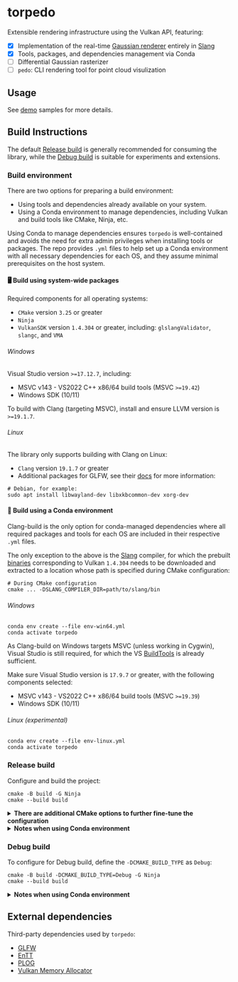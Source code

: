 # torpedo
Extensible rendering infrastructure using the Vulkan API, featuring:
- [x] Implementation of the real-time [Gaussian renderer](https://github.com/graphdeco-inria/gaussian-splatting) 
entirely in [Slang](https://shader-slang.org/)
- [x] Tools, packages, and dependencies management via Conda
- [ ] Differential Gaussian rasterizer
- [ ] `pedo`: CLI rendering tool for point cloud visulization

## Usage
See [demo](demo) samples for more details.

## Build Instructions
The default [Release build](#release-build) is generally recommended for consuming the library, while the [Debug build](#debug-build)
is suitable for experiments and extensions.

### Build environment
There are two options for preparing a build environment:
- Using tools and dependencies already available on your system.
- Using a Conda environment to manage dependencies, including Vulkan and build tools like CMake, Ninja, etc.

Using Conda to manage dependencies ensures `torpedo` is well-contained and avoids the need for extra admin privileges 
when installing tools or packages. The repo provides `.yml` files to help set up a Conda environment with all necessary
dependencies for each OS, and they assume minimal prerequisites on the host system.

#### 🖥️ Build using system-wide packages
Required components for all operating systems:
- `CMake` version `3.25` or greater
- `Ninja`
- `VulkanSDK` version `1.4.304` or greater, including: `glslangValidator`, `slangc`, and `VMA`

###### Windows
Visual Studio version `>=17.12.7`, including:
- MSVC v143 - VS2022 C++ x86/64 build tools (MSVC `>=19.42`)
- Windows SDK (10/11)

To build with Clang (targeting MSVC), install and ensure LLVM version is `>=19.1.7`.

###### Linux
The library only supports building with Clang on Linux:
- `Clang` version `19.1.7` or greater
- Additional packages for GLFW, see their [docs](https://www.glfw.org/docs/latest/compile.html) for more information:
```shell
# Debian, for example:
sudo apt install libwayland-dev libxkbcommon-dev xorg-dev
```

#### 🐍 Build using a Conda environment
Clang-build is the only option for conda-managed dependencies where all required packages and tools for each OS 
are included in their respective `.yml` files.

The only exception to the above is the [Slang](https://shader-slang.org/) compiler, for which the prebuilt
[binaries](https://github.com/shader-slang/slang/releases/tag/vulkan-sdk-1.4.304.1) corresponding to Vulkan `1.4.304` 
needs to be downloaded and extracted to a location whose path is specified during CMake configuration:
```shell
# During CMake configuration
cmake ... -DSLANG_COMPILER_DIR=path/to/slang/bin
```

###### Windows
```shell
conda env create --file env-win64.yml
conda activate torpedo
```

As Clang-build on Windows targets MSVC (unless working in Cygwin), Visual Studio is still required, for which the VS
[BuildTools](https://visualstudio.microsoft.com/downloads/#build-tools-for-visual-studio-2022) is already sufficient.

Make sure Visual Studio version is `17.9.7` or greater, with the following components selected:
- MSVC v143 - VS2022 C++ x86/64 build tools (MSVC `>=19.39`)
- Windows SDK (10/11)

###### Linux (experimental)
```shell
conda env create --file env-linux.yml
conda activate torpedo
```

### Release build
Configure and build the project:
```shell
cmake -B build -G Ninja
cmake --build build
```

<details>
<summary><span style="font-weight: bold;">There are additional CMake options to further fine-tune the configuration</span></summary>

- `-DTORPEDO_BUILD_DEMO` (`BOOL`): build demo targets, enabled automatically for Debug build if not explicitly set on
the CLI. For other builds, the default option is `OFF` unless explicitly set otherwise on the CLI.
- `-DSLANG_COMPILER_DIR` (`PATH`): path to the directory containing the `slangc` compiler. This option is necessary when
building `torpedo` using a Conda environment if the compiler is not installed in default search paths.
- `-DCMAKE_INSTALL_PREFIX` (`PATH`): automatically set to `CONDA_PREFIX` if the variable is defined and the option is not
explicitly set on the CLI. Note that `CONDA_PREFIX` is automatically defined when a `conda`/`mamba` environment activated.

</details>

<details>
<summary><span style="font-weight: bold;">Notes when using Conda environment</span></summary>

- The installation path is automatically set to `CONDA_PREFIX` unless `CMAKE_INSTALL_PREFIX` is explicitly set during
CMake configuration.

- The `-DSLANG_COMPILER_DIR` may need to be explicitly set to the **directory** containing `slangc` to help CMake find it
if the compiler is not installed in system's default search paths (i.e. when not using a VulkanSDK):
```shell
cmake -B build -G Ninja -DSLANG_COMPILER_DIR=path/to/slangc/dir
```

- If the system already has VulkanSDK installed but building `torpedo` from within Conda is desirable, the `VULKAN_SDK`
environment variable must be set to `CONDA_PREFIX` (Linux) or `CONDA_PREFIX/Library` (Windows) prior to configuration.

- Additionally, if your system already installs a default compiler, it may be necessary to specify Clang for CMake:
```shell
cmake -B build -G Ninja -DCMAKE_C_COMPILER=clang -DCMAKE_CXX_COMPILER=clang++

# Or, if the system also has Clang installed
cmake -B build -G Ninja -DCMAKE_C_COMPILER=path/to/clang/in/conda/env -DCMAKE_CXX_COMPILER=path/to/clang++/in/conda/env
```

</details>

### Debug build
To configure for Debug build, define the `-DCMAKE_BUILD_TYPE` as `Debug`:
```shell
cmake -B build -DCMAKE_BUILD_TYPE=Debug -G Ninja
cmake --build build
```

<details>
<summary><span style="font-weight: bold;">Notes when using Conda environment</span></summary>

- For debug runs, the library requests and enables the `VK_LAYER_KHRONOS_validation` layer. This was not included in the
provided `.yml` files and must be installed from `conda-forge`:
```shell
conda install -c conda-forge lldb=19.1.7 vulkan-validation-layers=1.4.304
```

- At runtimes, set the `VK_LAYER_PATH` environment variable to the directory containing the installed layers:
```shell
# Windows (PowerShell)
$env:VK_LAYER_PATH="$env:CONDA_PREFIX/Library/bin"

# Linux
export VK_LAYER_PATH=$CONDA_PREFIX/share/vulkan/explicit_layer.d
```

- Note that the `VK_LAYER_PATH` environment variable is ignored if the library is being consumed inside a shell WITH 
elevated privileges, see the [docs](https://github.com/KhronosGroup/Vulkan-Loader/blob/main/docs/LoaderLayerInterface.md) 
for more information.

- To set this variable each time the `torpedo` environment is activated and unset it when exiting the environment,
an activate/deactivate script can be set up to automate the process:

###### On Windows (with PowerShell):
```shell
New-Item -Path "$env:CONDA_PREFIX\etc\conda\activate.d\torpedo_activate.ps1" -ItemType File
Add-Content -Path "$env:CONDA_PREFIX\etc\conda\activate.d\torpedo_activate.ps1" -Value '$env:VK_LAYER_PATH="$env:CONDA_PREFIX\Library\bin"'
New-Item -Path "$env:CONDA_PREFIX\etc\conda\deactivate.d\torpedo_deactivate.ps1" -ItemType File
Add-Content -Path "$env:CONDA_PREFIX\etc\conda\deactivate.d\torpedo_deactivate.ps1" -Value 'Remove-Item env:VK_LAYER_PATH'
```

###### On Linux:
```shell
echo 'export VK_LAYER_PATH=$CONDA_PREFIX/share/vulkan/explicit_layer.d' > $CONDA_PREFIX/etc/conda/activate.d/torpedo_activate.sh
echo 'unset VK_LAYER_PATH' > $CONDA_PREFIX/etc/conda/deactivate.d/torpedo_deactivate.sh
```

</details>

## External dependencies
Third-party dependencies used by `torpedo`:
- [GLFW](https://www.glfw.org/)
- [EnTT](https://github.com/skypjack/entt)
- [PLOG](https://github.com/SergiusTheBest/plog)
- [Vulkan Memory Allocator](https://github.com/GPUOpen-LibrariesAndSDKs/VulkanMemoryAllocator)
